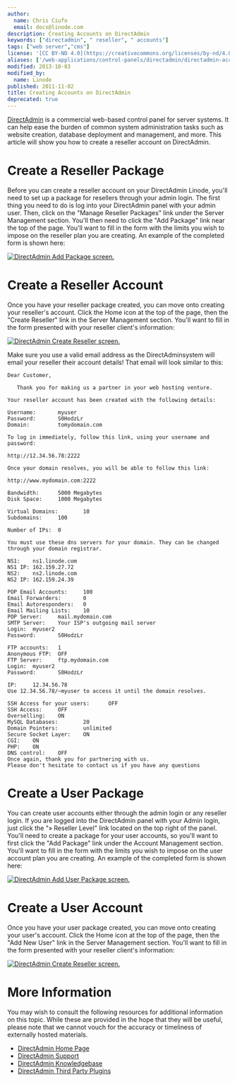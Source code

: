 ```yaml
---
author:
  name: Chris Ciufo
  email: docs@linode.com
description: Creating Accounts on DirectAdmin
keywords: ["directadmin", " reseller", " accounts"]
tags: ["web server","cms"]
license: '[CC BY-ND 4.0](https://creativecommons.org/licenses/by-nd/4.0)'
aliases: ['/web-applications/control-panels/directadmin/directadmin-accounts/','/websites/cms/creating-accounts-on-directadmin/']
modified: 2013-10-03
modified_by:
  name: Linode
published: 2011-11-02
title: Creating Accounts on DirectAdmin
deprecated: true
---
```


[DirectAdmin](http://directadmin.com) is a commercial web-based control panel for server systems. It can help ease the burden of common system administration tasks such as website creation, database deployment and management, and more. This article will show you how to create a reseller account on DirectAdmin.

# Create a Reseller Package

Before you can create a reseller account on your DirectAdmin Linode, you'll need to set up a package for resellers through your admin login. The first thing you need to do is log into your DirectAdmin panel with your admin user. Then, click on the "Manage Reseller Packages" link under the Server Management section. You'll then need to click the "Add Package" link near the top of the page. You'll want to fill in the form with the limits you wish to impose on the reseller plan you are creating. An example of the completed form is shown here:

[![DirectAdmin Add Package screen.](843-AddPackage.png)](843-AddPackage.png)

# Create a Reseller Account

Once you have your reseller package created, you can move onto creating your reseller's account. Click the Home icon at the top of the page, then the "Create Reseller" link in the Server Management section. You'll want to fill in the form presented with your reseller client's information:

[![DirectAdmin Create Reseller screen.](844-CreateReseller.png)](844-CreateReseller.png)

Make sure you use a valid email address as the DirectAdminsystem will email your reseller their account details! That email will look similar to this:

    Dear Customer,

       Thank you for making us a partner in your web hosting venture.

    Your reseller account has been created with the following details:

    Username:       myuser
    Password:       S0HodzLr
    Domain:         tomydomain.com

    To log in immediately, follow this link, using your username and password:

    http://12.34.56.78:2222

    Once your domain resolves, you will be able to follow this link:

    http://www.mydomain.com:2222

    Bandwidth:      5000 Megabytes
    Disk Space:     1000 Megabytes

    Virtual Domains:        10
    Subdomains:     100

    Number of IPs:  0

    You must use these dns servers for your domain. They can be changed through your domain registrar.

    NS1:    ns1.linode.com
    NS1 IP: 162.159.27.72
    NS2:    ns2.linode.com
    NS2 IP: 162.159.24.39

    POP Email Accounts:     100
    Email Forwarders:       0
    Email Autoresponders:   0
    Email Mailing Lists:    10
    POP Server:     mail.mydomain.com
    SMTP Server:    Your ISP's outgoing mail server
    Login:  myuser2
    Password:       S0HodzLr

    FTP accounts:   1
    Anonymous FTP:  OFF
    FTP Server:     ftp.mydomain.com
    Login:  myuser2
    Password:       S0HodzLr

    IP:     12.34.56.78
    Use 12.34.56.78/~myuser to access it until the domain resolves.

    SSH Access for your users:      OFF
    SSH Access:     OFF
    Overselling:    ON
    MySQL Databases:        20
    Domain Pointers:        unlimited
    Secure Socket Layer:    ON
    CGI:    ON
    PHP:    ON
    DNS control:    OFF
    Once again, thank you for partnering with us.
    Please don't hesitate to contact us if you have any questions

# Create a User Package

You can create user accounts either through the admin login or any reseller login. If you are logged into the DirectAdmin panel with your Admin login, just click the "» Reseller Level" link located on the top right of the panel. You'll need to create a package for your user accounts, so you'll want to first click the "Add Package" link under the Account Management section. You'll want to fill in the form with the limits you wish to impose on the user account plan you are creating. An example of the completed form is shown here:

[![DirectAdmin Add User Package screen.](845-AddUserPackage.png)](845-AddUserPackage.png)

# Create a User Account

Once you have your user package created, you can move onto creating your user's account. Click the Home icon at the top of the page, then the "Add New User" link in the Server Management section. You'll want to fill in the form presented with your reseller client's information:

[![DirectAdmin Create Reseller screen.](844-CreateReseller.png)](844-CreateReseller.png)

# More Information

You may wish to consult the following resources for additional information on this topic. While these are provided in the hope that they will be useful, please note that we cannot vouch for the accuracy or timeliness of externally hosted materials.

- [DirectAdmin Home Page](http://directadmin.com)
- [DirectAdmin Support](http://www.directadmin.com/support.html)
- [DirectAdmin Knowledgebase](http://help.directadmin.com/)
- [DirectAdmin Third Party Plugins](http://www.directadmin.com/forum/showthread.php?t=19688)



